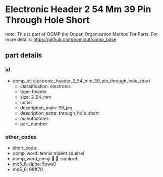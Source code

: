 # Electronic Header 2 54 Mm 39 Pin Through Hole Short  

note: This is part of OOMP the Oopen Organization Method For Parts. For more details: https://github.com/oomlout/oomp_base

##  part details





### id
* oomp_id: electronic_header_2_54_mm_39_pin_through_hole_short
  * classification: electronic
  * type: header
  * size: 2_54_mm
  * color: 
  * description_main: 39_pin
  * description_extra: through_hole_short
  * manufacturer: 
  * part_number: 

### other_codes
* short_code: 
* oomp_word: tennis trident squirrel
* oomp_word_emoji :tennis: :trident: :squirrel:
* md5_6_alpha: 5yws0
* md5_6: 98ff70
